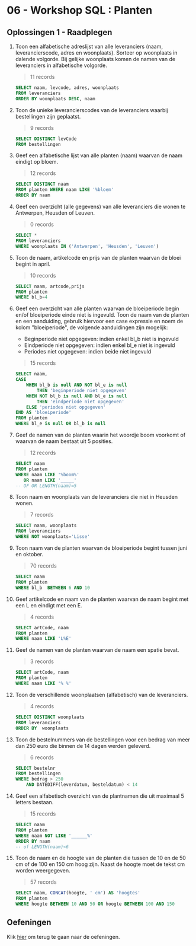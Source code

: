 # 06 - Workshop SQL : Planten

## Oplossingen 1 - Raadplegen
1. Toon een alfabetische adreslijst van alle leveranciers (naam, leverancierscode, adres en
woonplaats). Sorteer op woonplaats in dalende volgorde. Bij gelijke woonplaats komen de
namen van de leveranciers in alfabetische volgorde.
    > 11 records
    ```sql
    SELECT naam, levcode, adres, woonplaats    
    FROM leveranciers 
    ORDER BY woonplaats DESC, naam 
    ```
2. Toon de unieke leverancierscodes van de leveranciers waarbij bestellingen zijn geplaatst.
    > 9 records
    ```sql
    SELECT DISTINCT levCode 
    FROM bestellingen 
    ```
3. Geef een alfabetische lijst van alle planten (naam) waarvan de naam eindigt op bloem.
    > 12 records
    ```sql
    SELECT DISTINCT naam 
    FROM planten WHERE naam LIKE '%bloem' 
    ORDER BY naam 
    ```
4. Geef een overzicht (alle gegevens) van alle leveranciers die wonen te Antwerpen, Heusden of Leuven.
    > 0 records
    ```sql 
    SELECT * 
    FROM leveranciers  
    WHERE woonplaats IN ('Antwerpen', 'Heusden', 'Leuven') 
    ```
5. Toon de naam, artikelcode en prijs van de planten waarvan de bloei begint in april. 
    > 10 records
    ```sql
    SELECT naam, artcode,prijs 
    FROM planten 
    WHERE bl_b=4 
    ```
6. Geef een overzicht van alle planten waarvan de bloeiperiode begin en/of bloeiperiode einde niet is ingevuld. Toon de naam van de planten en een aanduiding, gebruik hiervoor een case expressie en noem de kolom "bloeiperiode", de volgende aanduidingen zijn mogelijk:
    - Beginperiode niet opgegeven: indien enkel bl_b niet is ingevuld
    - Eindperiode niet opgegeven: indien enkel bl_e niet is ingevuld
    - Periodes niet opgegeven: indien beide niet ingevuld
    > 15 records

    ```sql 
    SELECT naam, 
    CASE 
        WHEN bl_b is null AND NOT bl_e is null 
            THEN 'beginperiode niet opgegeven' 
        WHEN NOT bl_b is null AND bl_e is null 
            THEN 'eindperiode niet opgegeven' 
        ELSE 'periodes niet opgegeven'  
    END AS 'bloeiperiode' 
    FROM planten  
    WHERE bl_e is null OR bl_b is null 
    ```
7. Geef de namen van de planten waarin het woordje boom voorkomt of waarvan de naam bestaat uit 5 posities.
    > 12 records 
    ```sql
    SELECT naam  
    FROM planten 
    WHERE naam LIKE '%boom%' 
       OR naam LIKE '_____' 
    -- OF OR LENGTH(naam)=5 
    ```
8. Toon naam en woonplaats van de leveranciers die niet in Heusden wonen.
    > 7 records 
    ```sql
    SELECT naam, woonplaats 
    FROM leveranciers 
    WHERE NOT woonplaats='Lisse' 
    ```
9. Toon naam van de planten waarvan de bloeiperiode begint tussen juni en oktober.
    > 70 records 
    ```sql
    SELECT naam
    FROM planten 
    WHERE bl_b  BETWEEN 6 AND 10 
    ```
10. Geef artikelcode en naam van de planten waarvan de naam begint met een L en eindigt met een E.
    > 4 records
    ```sql
    SELECT artCode, naam 
    FROM planten 
    WHERE naam LIKE 'L%E' 
    ```
11. Geef de namen van de planten waarvan de naam een spatie bevat.
    > 3 records
    ```sql
    SELECT artCode, naam 
    FROM planten 
    WHERE naam LIKE '% %' 
    ```
12. Toon de verschillende woonplaatsen (alfabetisch) van de leveranciers.
    > 4 records
    ```sql
    SELECT DISTINCT woonplaats 
    FROM leveranciers 
    ORDER BY  woonplaats 
    ```
 
13. Toon de bestelnummers van de bestellingen voor een bedrag van meer dan 250 euro die binnen de 14 dagen werden geleverd.
    > 6 records
    ```sql 
    SELECT bestelnr 
    FROM bestellingen 
    WHERE bedrag > 250 
        AND DATEDIFF(leverdatum, besteldatum) < 14 
    ```
14. Geef een alfabetisch overzicht van de plantnamen die uit maximaal 5 letters bestaan.
    > 15 records
    ```sql
    SELECT naam 
    FROM planten 
    WHERE naam NOT LIKE '______%' 
    ORDER BY naam 
    -- of LENGTH(naam)<6 
    ```

15. Toon de naam en de hoogte van de planten die tussen de 10 en de 50 cm of de 100 en 150 cm hoog zijn. Naast de hoogte moet de tekst cm worden weergegeven.
    > 57 records
    ```sql 
    SELECT naam, CONCAT(hoogte, ' cm') AS 'hoogtes' 
    FROM planten  
    WHERE hoogte BETWEEN 10 AND 50 OR hoogte BETWEEN 100 AND 150 
    ```

## Oefeningen
Klik [hier](../../exercises.md) om terug te gaan naar de oefeningen.
